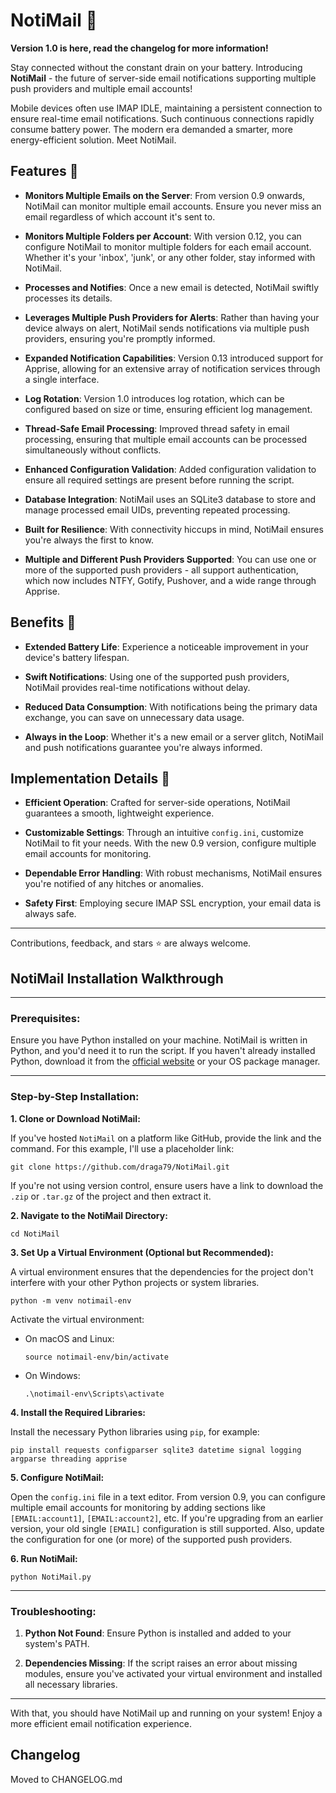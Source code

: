 # NotiMail 📧

**Version 1.0 is here, read the changelog for more information!**

Stay connected without the constant drain on your battery. Introducing **NotiMail** - the future of server-side email notifications supporting multiple push providers and multiple email accounts!

Mobile devices often use IMAP IDLE, maintaining a persistent connection to ensure real-time email notifications. Such continuous connections rapidly consume battery power. The modern era demanded a smarter, more energy-efficient solution. Meet NotiMail.

## Features 🌟

-   **Monitors Multiple Emails on the Server**: From version 0.9 onwards, NotiMail can monitor multiple email accounts. Ensure you never miss an email regardless of which account it's sent to.
    
-   **Monitors Multiple Folders per Account**: With version 0.12, you can configure NotiMail to monitor multiple folders for each email account. Whether it's your 'inbox', 'junk', or any other folder, stay informed with NotiMail.
    
-   **Processes and Notifies**: Once a new email is detected, NotiMail swiftly processes its details.
    
-   **Leverages Multiple Push Providers for Alerts**: Rather than having your device always on alert, NotiMail sends notifications via multiple push providers, ensuring you're promptly informed.
    
-   **Expanded Notification Capabilities**: Version 0.13 introduced support for Apprise, allowing for an extensive array of notification services through a single interface.
    
-   **Log Rotation**: Version 1.0 introduces log rotation, which can be configured based on size or time, ensuring efficient log management.
    
-   **Thread-Safe Email Processing**: Improved thread safety in email processing, ensuring that multiple email accounts can be processed simultaneously without conflicts.
    
-   **Enhanced Configuration Validation**: Added configuration validation to ensure all required settings are present before running the script.
    
-   **Database Integration**: NotiMail uses an SQLite3 database to store and manage processed email UIDs, preventing repeated processing.
    
-   **Built for Resilience**: With connectivity hiccups in mind, NotiMail ensures you're always the first to know.
    
-   **Multiple and Different Push Providers Supported**: You can use one or more of the supported push providers - all support authentication, which now includes NTFY, Gotify, Pushover, and a wide range through Apprise.
    

## Benefits 🚀

-   **Extended Battery Life**: Experience a noticeable improvement in your device's battery lifespan.
    
-   **Swift Notifications**: Using one of the supported push providers, NotiMail provides real-time notifications without delay.
    
-   **Reduced Data Consumption**: With notifications being the primary data exchange, you can save on unnecessary data usage.
    
-   **Always in the Loop**: Whether it's a new email or a server glitch, NotiMail and push notifications guarantee you're always informed.
    

## Implementation Details 🔧

-   **Efficient Operation**: Crafted for server-side operations, NotiMail guarantees a smooth, lightweight experience.
    
-   **Customizable Settings**: Through an intuitive `config.ini`, customize NotiMail to fit your needs. With the new 0.9 version, configure multiple email accounts for monitoring.
    
-   **Dependable Error Handling**: With robust mechanisms, NotiMail ensures you're notified of any hitches or anomalies.
    
-   **Safety First**: Employing secure IMAP SSL encryption, your email data is always safe.
    

----------

Contributions, feedback, and stars ⭐ are always welcome.

## NotiMail Installation Walkthrough

----------

### Prerequisites:

Ensure you have Python installed on your machine. NotiMail is written in Python, and you'd need it to run the script. If you haven't already installed Python, download it from the [official website](https://www.python.org/downloads/) or your OS package manager.

----------

### Step-by-Step Installation:

**1. Clone or Download NotiMail:**

If you've hosted `NotiMail` on a platform like GitHub, provide the link and the command. For this example, I'll use a placeholder link:

`git clone https://github.com/draga79/NotiMail.git`

If you're not using version control, ensure users have a link to download the `.zip` or `.tar.gz` of the project and then extract it.

**2. Navigate to the NotiMail Directory:**

`cd NotiMail`

**3. Set Up a Virtual Environment (Optional but Recommended):**

A virtual environment ensures that the dependencies for the project don't interfere with your other Python projects or system libraries.

`python -m venv notimail-env`

Activate the virtual environment:

-   On macOS and Linux:
    
    `source notimail-env/bin/activate`
    
-   On Windows:
    
    `.\notimail-env\Scripts\activate`
    

**4. Install the Required Libraries:**

Install the necessary Python libraries using `pip`, for example:

`pip install requests configparser sqlite3 datetime signal logging argparse threading apprise`

**5. Configure NotiMail:**

Open the `config.ini` file in a text editor. From version 0.9, you can configure multiple email accounts for monitoring by adding sections like `[EMAIL:account1]`, `[EMAIL:account2]`, etc. If you're upgrading from an earlier version, your old single `[EMAIL]` configuration is still supported. Also, update the configuration for one (or more) of the supported push providers.

**6. Run NotiMail:**

`python NotiMail.py`

----------

### Troubleshooting:

1.  **Python Not Found**: Ensure Python is installed and added to your system's PATH.
    
2.  **Dependencies Missing**: If the script raises an error about missing modules, ensure you've activated your virtual environment and installed all necessary libraries.
    

----------

With that, you should have NotiMail up and running on your system! Enjoy a more efficient email notification experience.

## Changelog

Moved to CHANGELOG.md
